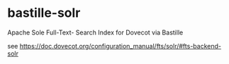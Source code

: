 # bastille-solr
Apache Sole Full-Text- Search Index for Dovecot via Bastille

see https://doc.dovecot.org/configuration_manual/fts/solr/#fts-backend-solr
